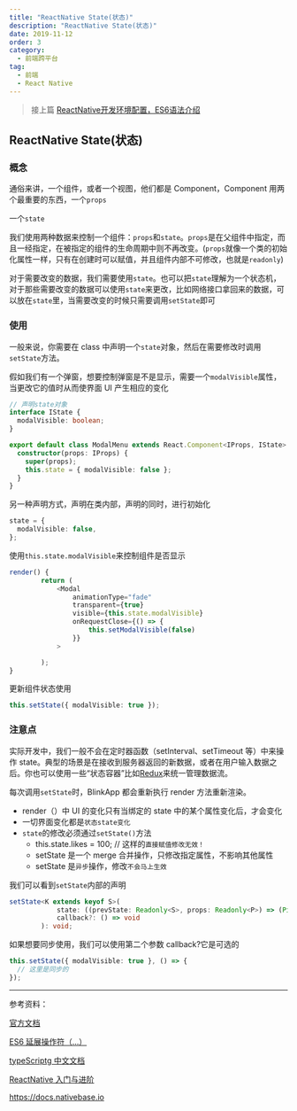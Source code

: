 ```yaml
---
title: "ReactNative State(状态)"
description: "ReactNative State(状态)"
date: 2019-11-12
order: 3
category:
  - 前端跨平台
tag:
  - 前端
  - React Native
---
```


> 接上篇 [ReactNative开发环境配置，ES6语法介绍](/posts/ReactNative/react2.html)

## ReactNative State(状态)

### 概念

通俗来讲，一个组件，或者一个视图，他们都是 Component，Component 用两个最重要的东西，一个`props`

一个`state`

我们使用两种数据来控制一个组件：`props`和`state`。`props`是在父组件中指定，而且一经指定，在被指定的组件的生命周期中则不再改变。(`props`就像一个类的初始化属性一样，只有在创建时可以赋值，并且组件内部不可修改，也就是`readonly`)

对于需要改变的数据，我们需要使用`state`。也可以把`state`理解为一个状态机，对于那些需要改变的数据可以使用`state`来更改，比如网络接口拿回来的数据，可以放在`state`里，当需要改变的时候只需要调用`setState`即可

### 使用

一般来说，你需要在 class 中声明一个`state`对象，然后在需要修改时调用`setState`方法。

假如我们有一个弹窗，想要控制弹窗是不是显示，需要一个`modalVisible`属性，当更改它的值时从而使界面 UI 产生相应的变化

```typescript
// 声明state对象
interface IState {
  modalVisible: boolean;
}

export default class ModalMenu extends React.Component<IProps, IState> {
  constructor(props: IProps) {
    super(props);
    this.state = { modalVisible: false };
  }
}
```

另一种声明方式，声明在类内部，声明的同时，进行初始化

```typescript
state = {
  modalVisible: false,
};
```

使用`this.state.modalVisible`来控制组件是否显示

```typescript
render() {
        return (
            <Modal
                animationType="fade"
                transparent={true}
                visible={this.state.modalVisible}
                onRequestClose={() => {
                    this.setModalVisible(false)
                }}
            >

        );
}
```

更新组件状态使用

```typescript
this.setState({ modalVisible: true });
```

### 注意点

实际开发中，我们一般不会在定时器函数（setInterval、setTimeout 等）中来操作 state。典型的场景是在接收到服务器返回的新数据，或者在用户输入数据之后。你也可以使用一些“状态容器”比如[Redux](http://redux.js.org/index.html)来统一管理数据流。

每次调用`setState`时，BlinkApp 都会重新执行 render 方法重新渲染。

- render（）中 UI 的变化只有当绑定的 state 中的某个属性变化后，才会变化
- 一切界面变化都是`状态state变化`
- `state`的修改必须通过`setState()`方法
  - this.state.likes = 100; // 这样的`直接赋值修改无效！`
  - setState 是一个 merge 合并操作，只修改指定属性，不影响其他属性
  - setState 是`异步`操作，修改`不会马上生效`

我们可以看到`setState`内部的声明

```typescript
setState<K extends keyof S>(
            state: ((prevState: Readonly<S>, props: Readonly<P>) => (Pick<S, K> | S | null)) | (Pick<S, K> | S | null),
            callback?: () => void
        ): void;
```

如果想要同步使用，我们可以使用第二个参数 callback?它是可选的

```typescript
this.setState({ modalVisible: true }, () => {
  // 这里是同步的
});
```

---

参考资料：

[官方文档](https://reactnative.cn/docs/layout-props/#justifycontent)

[ES6 延展操作符（...）](https://www.jianshu.com/p/ae0a9ec1f8d6?utm_campaign=maleskine&utm_content=note&utm_medium=seo_notes&utm_source=recommendation)

[typeScriptg 中文文档](https://www.tslang.cn/docs/home.html)

[ReactNative 入门与进阶](https://www.imooc.com/video/14286)

[https://docs.nativebase.io ](<[https://docs.nativebase.io](https://docs.nativebase.io/)>)
